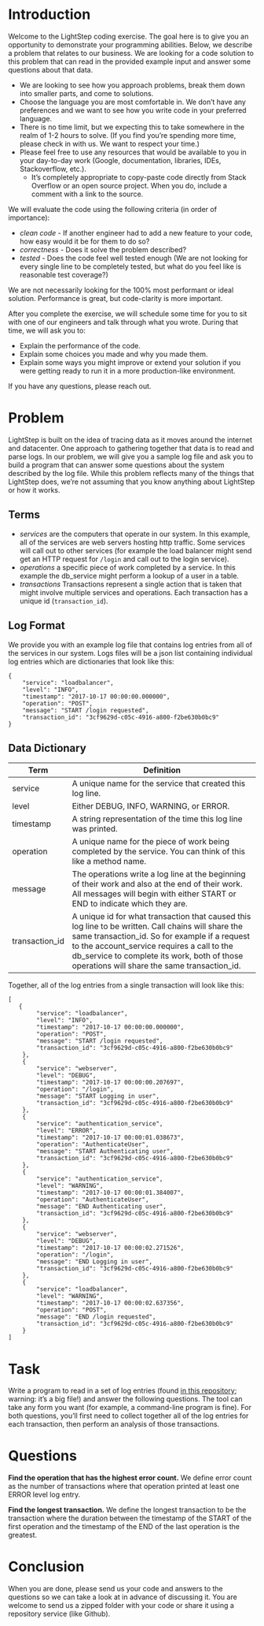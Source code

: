 # Introduction

Welcome to the LightStep coding exercise. The goal here is to give you an opportunity to demonstrate your programming 
abilities. Below, we describe a problem that relates to our business. We are looking for a code solution to this problem
that can read in the provided example input and answer some questions about that data.

* We are looking to see how you approach problems, break them down into smaller parts, and come to solutions.
* Choose the language you are most comfortable in. We don’t have any preferences and we want to see how you write code 
in your preferred language.
* There is no time limit, but we expecting this to take somewhere in the realm of 1-2 hours to solve. (If you find 
you’re spending more time, please check in with us. We want to respect your time.)
* Please feel free to use any resources that would be available to you in your day-to-day work (Google, documentation, 
libraries, IDEs, Stackoverflow, etc.).
  * It’s completely appropriate to copy-paste code directly from Stack Overflow or an open source project. When you do, 
  include a comment with a link to the source.

We will evaluate the code using the following criteria (in order of importance):
* _clean code_ - If another engineer had to add a new feature to your code, how easy would it be for them to do so?
* _correctness_ - Does it solve the problem described?
* _tested_ - Does the code feel well tested enough (We are not looking for every single line to be completely tested, 
but what do you feel like is reasonable test coverage?)

We are not necessarily looking for the 100% most performant or ideal solution. Performance is great, but code-clarity is 
more important.

After you complete the exercise, we will schedule some time for you to sit with one of our engineers and talk through 
what you wrote. During that time, we will ask you to:

* Explain the performance of the code.
* Explain some choices you made and why you made them.
* Explain some ways you might improve or extend your solution if you were getting ready to run it in a more 
production-like environment.

If you have any questions, please reach out. 

# Problem

LightStep is built on the idea of tracing data as it moves around the internet and datacenter. One approach to gathering 
together that data is to read and parse logs. In our problem, we will give you a sample log file and ask you to build a 
program that can answer some questions about the system described by the log file. While this problem reflects many of 
the things that LightStep does, we’re not assuming that you know anything about LightStep or how it works.

## Terms
* _services_ are the computers that operate in our system. In this example, all of the services are web servers hosting 
http traffic. Some services will call out to other services (for example the load balancer might send get an HTTP 
request for `/login` and call out to the login service).
* _operations_ a specific piece of work completed by a service. In this example the db_service might perform a lookup of 
a user in a table.
* _transactions_ Transactions represent a single action that is taken that might involve multiple services and 
operations. Each transaction has a unique id (`transaction_id`).

## Log Format
We provide you with an example log file that contains log entries from all of the services in our system. Logs 
files will be a json list containing individual log entries which are dictionaries that look like this:

```
{
    "service": "loadbalancer",
    "level": "INFO",
    "timestamp": "2017-10-17 00:00:00.000000",
    "operation": "POST",
    "message": "START /login requested",
    "transaction_id": "3cf9629d-c05c-4916-a800-f2be630b0bc9"
}
```

## Data Dictionary

Term | Definition
---- | ----------
service | A unique name for the service that created this log line.
level | Either DEBUG, INFO, WARNING, or ERROR.
timestamp | A string representation of the time this log line was printed.
operation | A unique name for the piece of work being completed by the service. You can think of this like a method name.
message | The operations write a log line at the beginning of their work and also at the end of their work. All messages will begin with either START or END to indicate which they are.
transaction_id | A unique id for what transaction that caused this log line to be written. Call chains will share the same transaction_id. So for example if a request to the account_service requires a call to the db_service to complete its work, both of those operations will share the same transaction_id.

Together, all of the log entries from a single transaction will look like this:

```
[ 
   {
        "service": "loadbalancer",
        "level": "INFO",
        "timestamp": "2017-10-17 00:00:00.000000",
        "operation": "POST",
        "message": "START /login requested",
        "transaction_id": "3cf9629d-c05c-4916-a800-f2be630b0bc9"
    },
    {
        "service": "webserver",
        "level": "DEBUG",
        "timestamp": "2017-10-17 00:00:00.207697",
        "operation": "/login",
        "message": "START Logging in user",
        "transaction_id": "3cf9629d-c05c-4916-a800-f2be630b0bc9"
    },
    {
        "service": "authentication_service",
        "level": "ERROR",
        "timestamp": "2017-10-17 00:00:01.038673",
        "operation": "AuthenticateUser",
        "message": "START Authenticating user",
        "transaction_id": "3cf9629d-c05c-4916-a800-f2be630b0bc9"
    },
    {
        "service": "authentication_service",
        "level": "WARNING",
        "timestamp": "2017-10-17 00:00:01.384007",
        "operation": "AuthenticateUser",
        "message": "END Authenticating user",
        "transaction_id": "3cf9629d-c05c-4916-a800-f2be630b0bc9"
    },
    {
        "service": "webserver",
        "level": "DEBUG",
        "timestamp": "2017-10-17 00:00:02.271526",
        "operation": "/login",
        "message": "END Logging in user",
        "transaction_id": "3cf9629d-c05c-4916-a800-f2be630b0bc9"
    },
    {
        "service": "loadbalancer",
        "level": "WARNING",
        "timestamp": "2017-10-17 00:00:02.637356",
        "operation": "POST",
        "message": "END /login requested",
        "transaction_id": "3cf9629d-c05c-4916-a800-f2be630b0bc9"
    }
]
```

# Task

Write a program to read in a set of log entries (found [in this repository](input.json); warning: it’s a big file!) and 
answer the following questions. The tool can take any form you want (for example, a command-line program is fine). For 
both questions, you’ll first need to collect together all of the log entries for each transaction, then perform an 
analysis of those transactions.

# Questions

**Find the operation that has the highest error count.** We define error count as the number of transactions where that 
operation printed at least one ERROR level log entry.

**Find the longest transaction.** We define the longest transaction to be the transaction where the duration between the 
timestamp of the START of the first operation and the timestamp of the END of the last operation is the greatest.

# Conclusion

When you are done, please send us your code and answers to the questions so we can take a look at in advance of 
discussing it. You are welcome to send us a zipped folder with your code or share it using a repository service (like 
Github).
